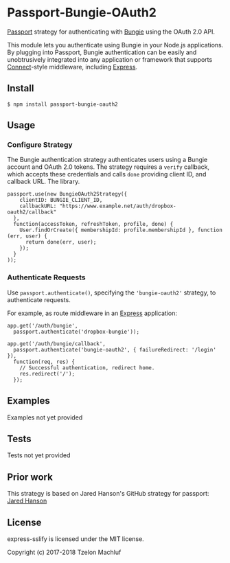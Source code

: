 # Passport-Bungie-OAuth2
[Passport](http://passportjs.org/) strategy for authenticating with [Bungie](https://bungie.net/)
using the OAuth 2.0 API.

This module lets you authenticate using Bungie in your Node.js applications.
By plugging into Passport, Bungie authentication can be easily and
unobtrusively integrated into any application or framework that supports
[Connect](http://www.senchalabs.org/connect/)-style middleware, including
[Express](http://expressjs.com/).

## Install
    $ npm install passport-bungie-oauth2

## Usage
### Configure Strategy

The Bungie authentication strategy authenticates users using a Bungie account
and OAuth 2.0 tokens.  The strategy requires a `verify` callback, which accepts
these credentials and calls `done` providing client ID, and callback URL. The library.

    passport.use(new BungieOAuth2Strategy({
        clientID: BUNGIE_CLIENT_ID,
        callbackURL: "https://www.example.net/auth/dropbox-oauth2/callback"
      },
      function(accessToken, refreshToken, profile, done) {
        User.findOrCreate({ membershipId: profile.membershipId }, function (err, user) {
          return done(err, user);
        });
      }
    ));

### Authenticate Requests
Use `passport.authenticate()`, specifying the `'bungie-oauth2'` strategy, to
authenticate requests.

For example, as route middleware in an [Express](http://expressjs.com/)
application:

    app.get('/auth/bungie',
      passport.authenticate('dropbox-bungie'));

    app.get('/auth/bungie/callback', 
      passport.authenticate('bungie-oauth2', { failureRedirect: '/login' }),
      function(req, res) {
        // Successful authentication, redirect home.
        res.redirect('/');
      });

## Examples
Examples not yet provided

## Tests
Tests not yet provided


## Prior work
This strategy is based on Jared Hanson's GitHub strategy for passport: [Jared Hanson](http://github.com/jaredhanson)

## License
express-sslify is licensed under the MIT license.

Copyright (c) 2017-2018 Tzelon Machluf
